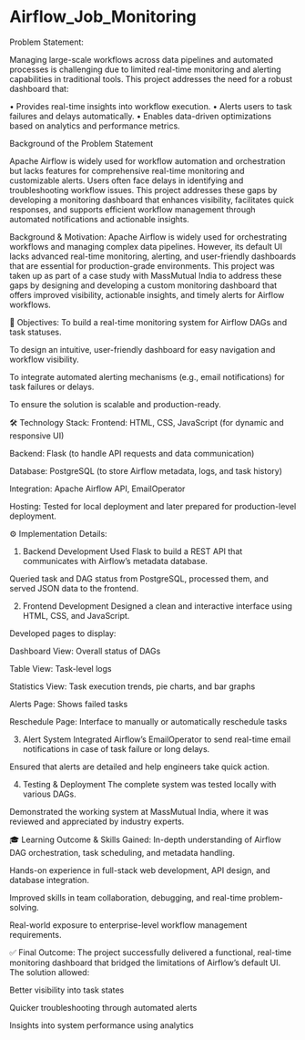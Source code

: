 # Airflow_Job_Monitoring

Problem Statement:

Managing large-scale workflows across data pipelines and automated processes is challenging due to limited real-time monitoring and alerting capabilities in traditional tools. This project addresses the need for a robust dashboard that:

•	Provides real-time insights into workflow execution.
•	Alerts users to task failures and delays automatically.
•	Enables data-driven optimizations based on analytics and performance metrics.

Background of the Problem Statement

Apache Airflow is widely used for workflow automation and orchestration but lacks features for comprehensive real-time monitoring and customizable alerts. Users often face delays in identifying and troubleshooting workflow issues. This project addresses these gaps by developing a monitoring dashboard that enhances visibility, facilitates quick responses, and supports efficient workflow management through automated notifications and actionable insights.


 Background & Motivation:
Apache Airflow is widely used for orchestrating workflows and managing complex data pipelines. However, its default UI lacks advanced real-time monitoring, alerting, and user-friendly dashboards that are essential for production-grade environments. This project was taken up as part of a case study with MassMutual India to address these gaps by designing and developing a custom monitoring dashboard that offers improved visibility, actionable insights, and timely alerts for Airflow workflows.

🎯 Objectives:
To build a real-time monitoring system for Airflow DAGs and task statuses.

To design an intuitive, user-friendly dashboard for easy navigation and workflow visibility.

To integrate automated alerting mechanisms (e.g., email notifications) for task failures or delays.

To ensure the solution is scalable and production-ready.

🛠️ Technology Stack:
Frontend: HTML, CSS, JavaScript (for dynamic and responsive UI)

Backend: Flask (to handle API requests and data communication)

Database: PostgreSQL (to store Airflow metadata, logs, and task history)

Integration: Apache Airflow API, EmailOperator

Hosting: Tested for local deployment and later prepared for production-level deployment.

⚙️ Implementation Details:
1. Backend Development
Used Flask to build a REST API that communicates with Airflow’s metadata database.

Queried task and DAG status from PostgreSQL, processed them, and served JSON data to the frontend.

2. Frontend Development
Designed a clean and interactive interface using HTML, CSS, and JavaScript.

Developed pages to display:

Dashboard View: Overall status of DAGs

Table View: Task-level logs

Statistics View: Task execution trends, pie charts, and bar graphs

Alerts Page: Shows failed tasks

Reschedule Page: Interface to manually or automatically reschedule tasks

3. Alert System
Integrated Airflow’s EmailOperator to send real-time email notifications in case of task failure or long delays.

Ensured that alerts are detailed and help engineers take quick action.

4. Testing & Deployment
The complete system was tested locally with various DAGs.

Demonstrated the working system at MassMutual India, where it was reviewed and appreciated by industry experts.

🎓 Learning Outcome & Skills Gained:
In-depth understanding of Airflow DAG orchestration, task scheduling, and metadata handling.

Hands-on experience in full-stack web development, API design, and database integration.

Improved skills in team collaboration, debugging, and real-time problem-solving.

Real-world exposure to enterprise-level workflow management requirements.

✅ Final Outcome:
The project successfully delivered a functional, real-time monitoring dashboard that bridged the limitations of Airflow’s default UI. The solution allowed:

Better visibility into task states

Quicker troubleshooting through automated alerts

Insights into system performance using analytics
     
